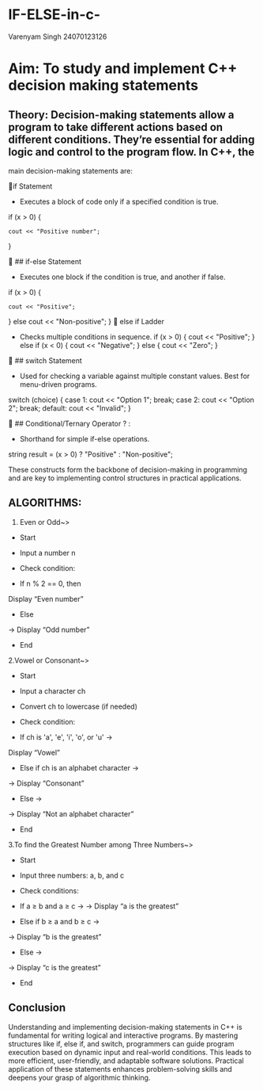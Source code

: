 # IF-ELSE-in-c-
Varenyam Singh 24070123126

# Aim: To study and implement C++ decision making statements

## Theory: Decision-making statements allow a program to take different actions based on different conditions. They’re essential for adding logic and control to the program flow. In C++, the 

main decision-making statements are:

🔹if Statement


- Executes a block of code only if a specified condition is true.

if (x > 0) {

    cout << "Positive number";
}


🔹 ## if-else Statement

- Executes one block if the condition is true, and another if false.

if (x > 0) {

    cout << "Positive";
} else    cout << "Non-positive";
}
🔹 else if Ladder
- Checks multiple conditions in sequence.
if (x > 0) {
    cout << "Positive";
} else if (x < 0) {
    cout << "Negative";
} else {
    cout << "Zero";
}

🔹 ## switch Statement

- Used for checking a variable against multiple constant values. Best for menu-driven programs.

switch (choice) {
case 1: cout << "Option 1"; break;
    case 2: cout << "Option 2"; break;
    default: cout << "Invalid";
}

🔹 ## Conditional/Ternary Operator ? :

- Shorthand for simple if-else operations.

string result = (x > 0) ? "Positive" : "Non-positive";

These constructs form the backbone of decision-making in programming and are key to implementing control structures in practical applications.

  ## ALGORITHMS:

 1. Even or Odd~>
 
  - Start

- Input a number n

- Check condition:

- If n % 2 == 0, then

Display “Even number”

- Else

→ Display “Odd number”

- End

2.Vowel or Consonant~>

  - Start

- Input a character ch

- Convert ch to lowercase (if needed)

- Check condition:

- If ch is 'a', 'e', 'i', 'o', or 'u' →

Display “Vowel”

- Else if ch is an alphabet character →

→ Display “Consonant”

- Else →

→ Display “Not an alphabet character”

- End

3.To find the Greatest Number among Three Numbers~>

  - Start

- Input three numbers: a, b, and c

- Check conditions:

- If a ≥ b and a ≥ c →
→
Display “a is the greatest”

- Else if b ≥ a and b ≥ c →

→ Display “b is the greatest”

- Else →

→ Display “c is the greatest”

- End

 ## Conclusion
Understanding and implementing decision-making statements in C++ is fundamental for writing logical and interactive programs. By mastering structures like if, else if, and switch, 
programmers can guide program execution based on dynamic input and real-world conditions. This leads to more efficient, user-friendly, and adaptable software solutions. Practical 
application of these statements enhances problem-solving skills and deepens your grasp of algorithmic thinking.


